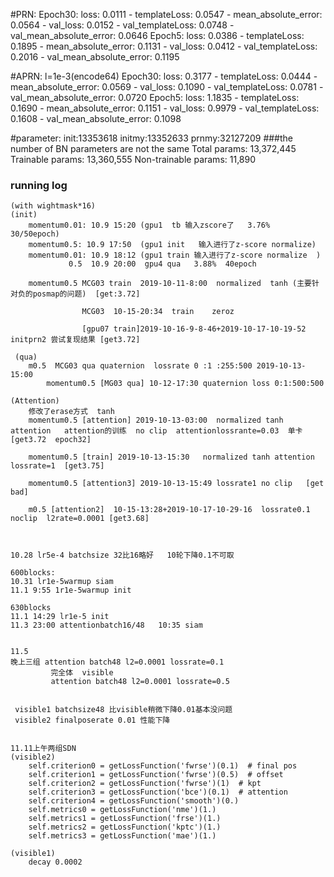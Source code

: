  #PRN:
        Epoch30:    loss: 0.0111 - templateLoss: 0.0547 - mean_absolute_error: 0.0564 - val_loss: 0.0152 - val_templateLoss: 0.0748 - val_mean_absolute_error: 0.0646
        Epoch5:     loss: 0.0386 - templateLoss: 0.1895 - mean_absolute_error: 0.1131 - val_loss: 0.0412 - val_templateLoss: 0.2016 - val_mean_absolute_error: 0.1195


#APRN:
        l=1e-3(encode64)
        Epoch30:    loss: 0.3177 - templateLoss: 0.0444 - mean_absolute_error: 0.0569 - val_loss: 0.1090 - val_templateLoss: 0.0781 - val_mean_absolute_error: 0.0720
        Epoch5:     loss: 1.1835 - templateLoss: 0.1690 - mean_absolute_error: 0.1151 - val_loss: 0.9979 - val_templateLoss: 0.1608 - val_mean_absolute_error: 0.1098



#parameter:
        init:13353618
        initmy:13352633
        prnmy:32127209
###the number of BN parameters are not the same
        Total params: 13,372,445
        Trainable params: 13,360,555
        Non-trainable params: 11,890


### running log
    (with wightmask*16)
    (init)
        momentum0.01: 10.9 15:20 (gpu1  tb 输入zscore了   3.76%  30/50epoch)
        momentum0.5: 10.9 17:50  (gpu1 init   输入进行了z-score normalize)
        momentum0.01: 10.9 18:12 (gpu1 train 输入进行了z-score normalize  )
                 0.5  10.9 20:00  gpu4 qua   3.88%  40epoch
                 
        momentum0.5 MCG03 train  2019-10-11-8:00  normalized  tanh (主要针对负的posmap的问题)  [get:3.72]
        
                    MCG03  10-15-20:34  train    zeroz
        
                    [gpu07 train]2019-10-16-9-8-46+2019-10-17-10-19-52  initprn2 尝试复现结果 [get3.72]
        
     (qua)
        m0.5  MCG03 qua quaternion  lossrate 0 :1 :255:500 2019-10-13-15:00
            momentum0.5 [MG03 qua] 10-12-17:30 quaternion loss 0:1:500:500
         
    (Attention)    
        修改了erase方式  tanh 
        momentum0.5 [attention] 2019-10-13-03:00  normalized tanh attention   attention的训练  no clip  attentionlossrante=0.03  单卡 [get3.72  epoch32]
        
        momentum0.5 [train] 2019-10-13-15:30   normalized tanh attention  lossrate=1  [get3.75]
        
        momentum0.5 [attention3] 2019-10-13-15:49 lossrate1 no clip   [get bad]

        m0.5 [attention2]  10-15-13:28+2019-10-17-10-29-16  lossrate0.1  noclip  l2rate=0.0001 [get3.68]
        


    10.28 lr5e-4 batchsize 32比16略好   10轮下降0.1不可取
    
    600blocks:
    10.31 lr1e-5warmup siam
    11.1 9:55 1r1e-5warmup init
    
    630blocks
    11.1 14:29 lr1e-5 init 
    11.3 23:00 attentionbatch16/48   10:35 siam
    
 
    11.5
    晚上三组 attention batch48 l2=0.0001 lossrate=0.1
             完全体  visible
             attention batch48 l2=0.0001 lossrate=0.5
             
             
     visible1 batchsize48 比visible稍微下降0.01基本没问题
     visible2 finalposerate 0.01 性能下降
     
     
    11.11上午两组SDN
    (visible2)
        self.criterion0 = getLossFunction('fwrse')(0.1)  # final pos
        self.criterion1 = getLossFunction('fwrse')(0.5)  # offset
        self.criterion2 = getLossFunction('fwrse')(1)  # kpt
        self.criterion3 = getLossFunction('bce')(0.1)  # attention
        self.criterion4 = getLossFunction('smooth')(0.)
        self.metrics0 = getLossFunction('nme')(1.)
        self.metrics1 = getLossFunction('frse')(1.)
        self.metrics2 = getLossFunction('kptc')(1.)
        self.metrics3 = getLossFunction('mae')(1.)
     
    (visible1)
        decay 0.0002